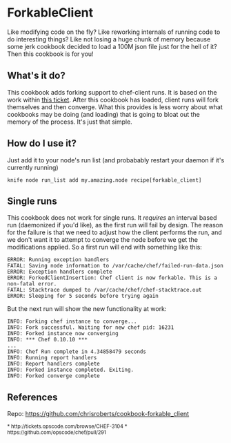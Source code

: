 ForkableClient
==============

Like modifying code on the fly? Like reworking internals of running
code to do interesting things? Like not losing a huge chunk of memory
because some jerk cookbook decided to load a 100M json file just for
the hell of it? Then this cookbook is for you!

What's it do?
-------------

This cookbook adds forking support to chef-client runs. It is based on the
work within [this ticket](http://tickets.opscode.com/browse/CHEF-3104). 
After this cookbook has loaded, client runs will fork themselves and then 
converge. What this provides is less worry about what cookbooks may 
be doing (and loading) that is going to bloat out the memory of the process. 
It's just that simple.

How do I use it?
----------------

Just add it to your node's run list (and probabably restart your daemon if it's
currently running)

  `knife node run_list add my.amazing.node recipe[forkable_client]`

Single runs
-----------

This cookbook does not work for single runs. It _requires_ an interval based
run (daemonized if you'd like), as the first run will fail by design. The reason
for the failure is that we need to adjust how the client performs the run, and
we don't want it to attempt to converge the node before we get the modifications
applied. So a first run will end with something like this:

```
ERROR: Running exception handlers
FATAL: Saving node information to /var/cache/chef/failed-run-data.json
ERROR: Exception handlers complete
ERROR: ForkedClientInsertion: Chef client is now forkable. This is a non-fatal error.
FATAL: Stacktrace dumped to /var/cache/chef/chef-stacktrace.out
ERROR: Sleeping for 5 seconds before trying again
```

But the next run will show the new functionality at work:

```
INFO: Forking chef instance to converge...
INFO: Fork successful. Waiting for new chef pid: 16231
INFO: Forked instance now converging
INFO: *** Chef 0.10.10 ***
...
INFO: Chef Run complete in 4.34858479 seconds
INFO: Running report handlers
INFO: Report handlers complete
INFO: Forked instance completed. Exiting.
INFO: Forked converge complete
```

References
----------

Repo: https://github.com/chrisroberts/cookbook-forkable_client

<small>
* http://tickets.opscode.com/browse/CHEF-3104
* https://github.com/opscode/chef/pull/291
</small>
